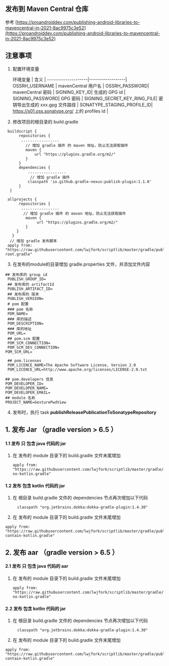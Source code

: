 ## 发布到 Maven Central 仓库
参考 [https://proandroiddev.com/publishing-android-libraries-to-mavencentral-in-2021-8ac9975c3e52](https://proandroiddev.com/publishing-android-libraries-to-mavencentral-in-2021-8ac9975c3e52)

## 注意事项
1. 配置环境变量
      
      环境变量      |  含义         | 
--------------------|------------------|
OSSRH_USERNAME | mavenCentral 用户名 |
OSSRH_PASSWORD| mavenCentral 密码 |
SIGNING_KEY\_ID| 生成的 GPG id |
SIGNING_PASSWORD| GPG 密码 |
SIGNING_SECRET\_KEY\_RING\_FILE| 密钥导出生成的 xxx.gpg 文件路径 |
SONATYPE_STAGING\_PROFILE\_ID| https://s01.oss.sonatype.org/ 上的 profiles id |

2. 修改项目的根目录的 build.gradle 

  ```
   buildscript {
        repositories {
         .................
           // 增加 gradle 插件 的 maven 地址，防止无法获取插件
           maven {
               url "https://plugins.gradle.org/m2/"
           }
        }
        dependencies {
            .................
             // 增加 gradle 插件
            classpath 'io.github.gradle-nexus:publish-plugin:1.1.0'
        }
    }

   allprojects {
        repositories {
         .................
          // 增加 gradle 插件 的 maven 地址，防止无法获取插件
           maven {
                url "https://plugins.gradle.org/m2/"
           }
       }
     } 
    // 增加 gradle 发布脚本
   apply from: "https://raw.githubusercontent.com/lwjfork/scriptlib/master/gradle/publish/maven/publish-root.gradle"
```

3.  在发布的module的目录增加 gradle.properties 文件，并添加文件内容
   
   ``` 
   ## 发布库的 group id
    PUBLISH_GROUP_ID=
    ## 发布库的 artifactId
    PUBLISH_ARTIFACT_ID=
    ## 发布库的 版本
    PUBLISH_VERSION=
    # pom 配置
    ### pom 名称
    POM_NAME=
    ### 库的描述
    POM_DESCRIPTION=
    ### 库的地址
    POM_URL=
    ## pom.scm 配置
    POM_SCM_CONNECTION=
    POM_SCM_DEV_CONNECTION=
   POM_SCM_URL=

    ## pom.licenses
    POM_LICENCE_NAME=The Apache Software License, Version 2.0
    POM_LICENCE_URL=http://www.apache.org/licenses/LICENSE-2.0.txt

   ## pom.developers 信息
   POM_DEVELOPER_ID=
   POM_DEVELOPER_NAME=
   POM_DEVELOPER_EMAIL=
   ## module 名称
   PROJECT_NAME=GesturePwdView
   ```
4. 发布时，执行 task **publishReleasePublicationToSonatypeRepository**


## 1. 发布 Jar  （gradle version > 6.5 ）
#### 1.1 发布 只 包含 java 代码的 jar

1. 在 发布的 module 目录下的 build.gradle 文件末尾增加

   ```
   apply from: "https://raw.githubusercontent.com/lwjfork/scriptlib/master/gradle/publish/maven/jar/publish-no-kotlin.gradle"
   ``` 
   

#### 1.2 发布 包含 kotlin 代码的 jar
1. 在 根目录 build.gradle 文件的 dependencies 节点再次增加以下代码
   
   ```
     classpath "org.jetbrains.dokka:dokka-gradle-plugin:1.4.30"
   ```
2.  在 发布的 module 目录下的 build.gradle 文件末尾增加
 
   ```
   apply from: "https://raw.githubusercontent.com/lwjfork/scriptlib/master/gradle/publish/maven/jar/publish-contain-kotlin.gradle"
   ``` 
   
## 2. 发布  aar  （gradle version > 6.5 ）
#### 2.1 发布 只 包含 java 代码的 aar

1. 在 发布的 module 目录下的 build.gradle 文件末尾增加

   ```
   apply from: "https://raw.githubusercontent.com/lwjfork/scriptlib/master/gradle/publish/maven/aar/publish-no-kotlin.gradle"
   ``` 
   

#### 2.2 发布 包含 kotlin 代码的 jar
1. 在 根目录 build.gradle 文件的 dependencies 节点再次增加以下代码
   
   ```
     classpath "org.jetbrains.dokka:dokka-gradle-plugin:1.4.30"
   ```
2.  在 发布的 module 目录下的 build.gradle 文件末尾增加
 
   ```
   apply from: "https://raw.githubusercontent.com/lwjfork/scriptlib/master/gradle/publish/maven/aar/publish-contain-kotlin.gradle"
   ``` 
      
   

